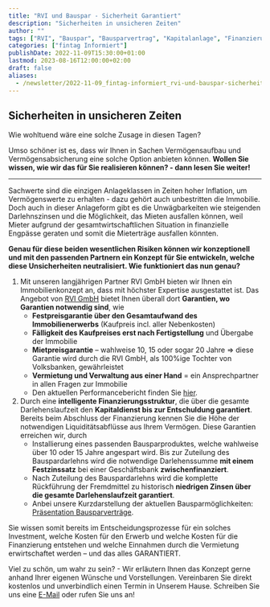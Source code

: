 ```yaml
---
title: "RVI und Bauspar - Sicherheit Garantiert"
description: "Sicherheiten in unsicheren Zeiten"
author: ""
tags: ["RVI", "Bauspar", "Bausparvertrag", "Kapitalanlage", "Finanzierung", "Anlagechance"]
categories: ["fintag Informiert"]
publishDate: 2022-11-09T15:30:00+01:00
lastmod: 2023-08-16T12:00:00+02:00
draft: false
aliases:
  - /newsletter/2022-11-09_fintag-informiert_rvi-und-bauspar-sicherheit-garantiert/
---
```

## Sicherheiten in unsicheren Zeiten

Wie wohltuend wäre eine solche Zusage in diesen Tagen?

Umso schöner ist es, dass wir Ihnen in Sachen Vermögensaufbau und Vermögensabsicherung eine
solche Option anbieten können. **Wollen Sie wissen, wie wir das für Sie realisieren können? - dann
lesen Sie weiter!**
<!--more-->

----

Sachwerte sind die einzigen Anlageklassen in Zeiten hoher Inflation, um Vermögenswerte zu erhalten -
dazu gehört auch unbestritten die Immobilie. Doch auch in dieser Anlageform gibt es die Unwägbarkeiten
wie steigenden Darlehnszinsen und die Möglichkeit, das Mieten ausfallen können, weil Mieter aufgrund
der gesamtwirtschaftlichen Situation in finanzielle Engpässe geraten und somit die Mieterträge
ausfallen könnten.

**Genau für diese beiden wesentlichen Risiken können wir konzeptionell und mit den passenden Partnern
ein Konzept für Sie entwickeln, welche diese Unsicherheiten neutralisiert. Wie funktioniert das nun genau?**

1. Mit unseren langjährigen Partner RVI GmbH bieten wir Ihnen ein Immobilienkonzept an, dass mit höchster
   Expertise ausgestattet ist. Das Angebot von [RVI GmbH](http://www.rvi.de/rvi/unternehmen) bietet Ihnen
   überall dort **Garantien, wo Garantien notwendig sind**, wie
    - **Festpreisgarantie über den Gesamtaufwand des Immobilienerwerbs** (Kaufpreis incl. aller Nebenkosten)
    - **Fälligkeit des Kaufpreises erst nach Fertigstellung** und Übergabe der Immobilie
    - **Mietpreisgarantie** – wahlweise 10, 15 oder sogar 20 Jahre => diese Garantie wird durch die RVI GmbH,
      als 100%ige Tochter von Volksbanken, gewährleistet
    - **Vermietung und Verwaltung aus einer Hand** = ein Ansprechpartner in allen Fragen zur Immobilie
    - Den aktuellen Performancebericht finden Sie [hier](/unterlagen/RVI_Performance_Report_11_2022.pdf).
2. Durch eine **intelligente Finanzierungsstruktur**, die über die gesamte Darlehenslaufzeit den **Kapitaldienst
   bis zur Entschuldung garantiert**. Bereits beim Abschluss der Finanzierung kennen Sie die Höhe der
   notwendigen Liquiditätsabflüsse aus Ihrem Vermögen. Diese Garantien erreichen wir, durch
    - Installierung eines passenden Bausparproduktes, welche wahlweise über 10 oder 15 Jahre angespart wird.
      Bis zur Zuteilung des Bauspardarlehns wird die notwendige Darlehenssumme **mit einem Festzinssatz** bei einer
      Geschäftsbank **zwischenfinanziert**.
    - Nach Zuteilung des Bauspardarlehns wird die komplette Rückführung der Fremdmittel zu historisch
      **niedrigen Zinsen über die gesamte Darlehenslaufzeit garantiert**.
    - Anbei unsere Kurzdarstellung der aktuellen Bausparmöglichkeiten:
      [Präsentation Bausparverträge](/unterlagen/Präsentation_Bausparverträge.pdf).

Sie wissen somit bereits im Entscheidungsprozesse für ein solches Investment, welche Kosten für den Erwerb
und welche Kosten für die Finanzierung entstehen und welche Einnahmen durch die Vermietung erwirtschaftet
werden – und das alles GARANTIERT.

Viel zu schön, um wahr zu sein?  -  Wir erläutern Ihnen das Konzept gerne anhand Ihrer eigenen Wünsche
und Vorstellungen. Vereinbaren Sie direkt kostenlos und unverbindlich einen Termin in Unserem Hause.
Schreiben Sie uns eine [E-Mail](mailto:ms@fintag.de) oder rufen Sie uns an!